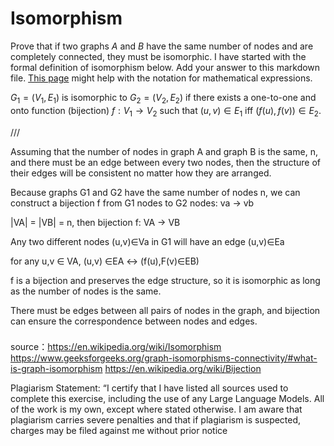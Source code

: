 # Isomorphism

Prove that if two graphs $A$ and $B$ have the same number of nodes and are
completely connected, they must be isomorphic. I have started with the formal
definition of isomorphism below. Add your answer to this markdown file. [This
page](https://docs.github.com/en/get-started/writing-on-github/working-with-advanced-formatting/writing-mathematical-expressions)
might help with the notation for mathematical expressions.

$G_1=(V_1 , E_1)$ is isomorphic to $G_2 = (V_2, E_2)$ if there exists a
one-to-one and onto function (bijection) $f: V_1 \rightarrow V_2$ such that $(u,v)
\in E_1$ iff $(f(u),f(v)) \in E_2$.


///

Assuming that the number of nodes in graph A and graph B is the same, n, and there must be an edge between every two nodes, then the structure of their edges will be consistent no matter how they are arranged.

Because graphs G1 and G2 have the same number of nodes n, we can construct a bijection f from G1 nodes to G2 nodes: va -> vb

|VA| = |VB| = n, then bijection f: VA -> VB 

Any two different nodes (u,v)∈Va in G1 will have an edge (u,v)∈Ea

for any u,v ∈ VA, (u,v) ∈EA <-> (f(u),F(v)∈EB)

f is a bijection and preserves the edge structure, so it is isomorphic as long as the number of nodes is the same.

There must be edges between all pairs of nodes in the graph, and bijection can ensure the correspondence between nodes and edges.

###

source：https://en.wikipedia.org/wiki/Isomorphism https://www.geeksforgeeks.org/graph-isomorphisms-connectivity/#what-is-graph-isomorphism https://en.wikipedia.org/wiki/Bijection

Plagiarism Statement: “I certify that I have listed all sources used to complete this exercise, including the use of any Large Language Models. All of the work is my own, except where stated otherwise. I am aware that plagiarism carries severe penalties and that if plagiarism is suspected, charges may be filed against me without prior notice
